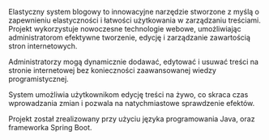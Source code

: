 Elastyczny system blogowy to innowacyjne narzędzie stworzone z myślą o zapewnieniu elastyczności i łatwości użytkowania w zarządzaniu treściami. Projekt wykorzystuje nowoczesne technologie webowe, umożliwiając administratorom efektywne tworzenie, edycję i zarządzanie zawartością stron internetowych.

Administratorzy mogą dynamicznie dodawać, edytować i usuwać treści na stronie internetowej bez konieczności zaawansowanej wiedzy programistycznej.

System umożliwia użytkownikom edycję treści na żywo, co skraca czas wprowadzania zmian i pozwala na natychmiastowe sprawdzenie efektów.

Projekt został zrealizowany przy użyciu języka programowania Java, oraz frameworka Spring Boot.

